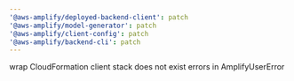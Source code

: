 ```yaml
---
'@aws-amplify/deployed-backend-client': patch
'@aws-amplify/model-generator': patch
'@aws-amplify/client-config': patch
'@aws-amplify/backend-cli': patch
---
```


wrap CloudFormation client stack does not exist errors in AmplifyUserError
